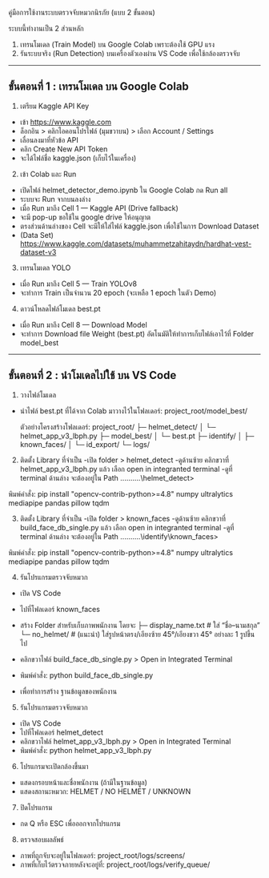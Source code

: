 คู่มือการใช้งานระบบตรวจจับหมวกนิรภัย (แบบ 2 ขั้นตอน)

ระบบนี้ทำงานเป็น 2 ส่วนหลัก
1. เทรนโมเดล (Train Model) บน Google Colab เพราะต้องใช้ GPU แรง
2. รันระบบจริง (Run Detection) บนเครื่องตัวเองผ่าน VS Code เพื่อใช้กล้องตรวจจับ

------------------------------------------------------------
ขั้นตอนที่ 1 : เทรนโมเดล บน Google Colab
------------------------------------------------------------

1. เตรียม Kaggle API Key
- เข้า https://www.kaggle.com
- ล็อกอิน > คลิกไอคอนโปรไฟล์ (มุมขวาบน) > เลือก Account / Settings
- เลื่อนลงมาที่หัวข้อ API
- คลิก Create New API Token
- จะได้ไฟล์ชื่อ kaggle.json (เก็บไว้ในเครื่อง)

2. เข้า Colab และ Run
- เปิดไฟล์ helmet_detector_demo.ipynb ใน Google Colab กด Run all
- ระบบจะ Run จากบนลงล่าง
- เมื่อ Run มาถึง  Cell 1 — Kaggle API (Drive fallback)
- จะมี pop-up ขอใช้ใน google drive ให้อนุญาต
- ตรงส่วนด้านล่างของ Cell จะมีให้ใส่ไฟล์ kaggle.json เพื่อใช้ในการ Download Dataset
- (Data Set) https://www.kaggle.com/datasets/muhammetzahitaydn/hardhat-vest-dataset-v3

3. เทรนโมเดล YOLO
- เมื่อ Run มาถึง  Cell 5 — Train YOLOv8
- จะทำการ Train เป็นจำนวน 20 epoch (จะเหลือ 1 epoch ในตัว Demo)

4. ดาวน์โหลดไฟล์โมเดล best.pt
- เมื่อ Run มาถึง  Cell 8 — Download Model
- จะทำการ Download file Weight (best.pt) อัตโนมัติให้ทำการเก็บไฟล์เอาไว้ที่ Folder model_best

------------------------------------------------------------
ขั้นตอนที่ 2 : นำโมเดลไปใช้ บน VS Code
------------------------------------------------------------

1. วางไฟล์โมเดล
- นำไฟล์ best.pt ที่ได้จาก Colab มาวางไว้ในโฟลเดอร์:
  project_root/model_best/

  ตัวอย่างโครงสร้างโฟลเดอร์:
  project_root/
  ├─ helmet_detect/
  │  └─ helmet_app_v3_lbph.py
  ├─ model_best/
  │  └─ best.pt
  ├─ identify/
  │  ├─ known_faces/
  │  └─ id_export/
  └─ logs/

2. ติดตั้ง Library ที่จำเป็น
-เปิด folder > helmet_detect
-ดูด้านซ้าย คลิกขวาที่ helmet_app_v3_lbph.py แล้ว เลือก open in integranted terminal
-ดูที่ terminal ด้านล่าง จะต้องอยู่ใน Path .....\.....\helmet_detect>

พิมพ์คำสั่ง:
pip install "opencv-contrib-python>=4.8" numpy ultralytics mediapipe pandas pillow tqdm


3. ติดตั้ง Library ที่จำเป็น
-เปิด folder > known_faces
-ดูด้านซ้าย คลิกขวาที่ build_face_db_single.py แล้ว เลือก open in integranted terminal
-ดูที่ terminal ด้านล่าง จะต้องอยู่ใน Path .....\.....\identify\known_faces>

พิมพ์คำสั่ง:
pip install "opencv-contrib-python>=4.8" numpy ultralytics mediapipe pandas pillow tqdm


4. รันโปรแกรมตรวจจับหมวก
- เปิด VS Code
- ไปที่โฟลเดอร์ known_faces
- สร้าง Folder สำหรับเก็บภาพพนักงาน โดยจะ
   ├─ display_name.txt        # ใส่ “ชื่อ–นามสกุล”
   └─ no_helmet/              # (แนะนำ) ใส่รูปหน้าตรง/เอียงซ้าย 45°/เอียงขวา 45° อย่างละ 1 รูปขึ้นไป

- คลิกขวาไฟล์ build_face_db_single.py > Open in Integrated Terminal
- พิมพ์คำสั่ง:
  python build_face_db_single.py
- เพื่อทำการสร้าง ฐานข้อมูลของพนักงาน


5. รันโปรแกรมตรวจจับหมวก
- เปิด VS Code
- ไปที่โฟลเดอร์ helmet_detect
- คลิกขวาไฟล์ helmet_app_v3_lbph.py > Open in Integrated Terminal
- พิมพ์คำสั่ง:
  python helmet_app_v3_lbph.py


6. โปรแกรมจะเปิดกล้องขึ้นมา
- แสดงกรอบหน้าและชื่อพนักงาน (ถ้ามีในฐานข้อมูล)
- แสดงสถานะหมวก: HELMET / NO HELMET / UNKNOWN

7. ปิดโปรแกรม
- กด Q หรือ ESC เพื่อออกจากโปรแกรม

8. ตรวจสอบผลลัพธ์
- ภาพที่ถูกจับจะอยู่ในโฟลเดอร์:
  project_root/logs/screens/
- ภาพที่เก็บไว้ตรวจภายหลังจะอยู่ที่:
  project_root/logs/verify_queue/
